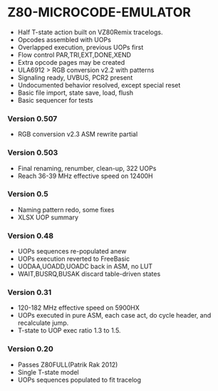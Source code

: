 # Z80-MICROCODE-EMULATOR
+ Half T-state action built on VZ80Remix tracelogs.
+ Opcodes assembled with UOPs
+ Overlapped execution, previous UOPs first
+ Flow control PAR,TRI,EXT,DONE,XEND
+ Extra opcode pages may be created
+ ULA6912 > RGB conversion v2.2 with patterns
+ Signaling ready, UVBUS, PCR2 present
+ Undocumented behavior resolved, except special reset
+ Basic file import, state save, load, flush
+ Basic sequencer for tests
### Version 0.507
+ RGB conversion v2.3 ASM rewrite partial
### Version 0.503
+ Final renaming, renumber, clean-up, 322 UOPs
+ Reach 36-39 MHz effective speed on 12400H
### Version 0.5
+ Naming pattern redo, some fixes
+ XLSX UOP summary
### Version 0.48
+ UOPs sequences re-populated anew 
+ UOPs execution reverted to FreeBasic
+ UODAA,UOADD,UOADC back in ASM, no LUT
+ WAIT,BUSRQ,BUSAK discard table-driven states
### Version 0.31
+ 120-182 MHz effective speed on 5900HX
+ UOPs executed in pure ASM, each case act, do cycle header, and recalculate jump.
+ T-state to UOP exec ratio 1.3 to 1.5.
### Version 0.20
+ Passes Z80FULL(Patrik Rak 2012)
+ Single T-state model 
+ UOPs sequences populated to fit tracelog
